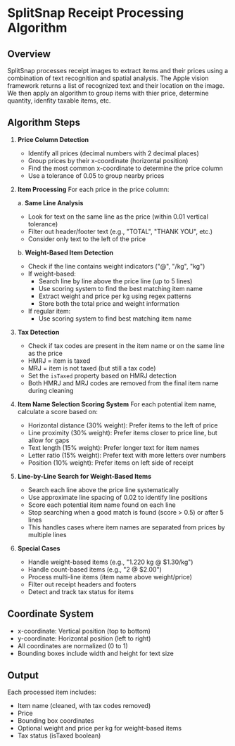 # SplitSnap Receipt Processing Algorithm

## Overview
SplitSnap processes receipt images to extract items and their prices using a combination of text recognition and spatial analysis. The Apple vision framework returns a list of recognized text and their location on the image. We then apply an algorithm to group items with thier price, determine quantity, idenfity taxable items, etc.

## Algorithm Steps

1. **Price Column Detection**
   - Identify all prices (decimal numbers with 2 decimal places)
   - Group prices by their x-coordinate (horizontal position)
   - Find the most common x-coordinate to determine the price column
   - Use a tolerance of 0.05 to group nearby prices

2. **Item Processing**
   For each price in the price column:
   
   a. **Same Line Analysis**
   - Look for text on the same line as the price (within 0.01 vertical tolerance)
   - Filter out header/footer text (e.g., "TOTAL", "THANK YOU", etc.)
   - Consider only text to the left of the price

   b. **Weight-Based Item Detection**
   - Check if the line contains weight indicators ("@", "/kg", "kg")
   - If weight-based:
     * Search line by line above the price line (up to 5 lines)
     * Use scoring system to find the best matching item name
     * Extract weight and price per kg using regex patterns
     * Store both the total price and weight information
   - If regular item:
     * Use scoring system to find best matching item name

3. **Tax Detection**
   - Check if tax codes are present in the item name or on the same line as the price
   - HMRJ = item is taxed
   - MRJ = item is not taxed (but still a tax code)
   - Set the `isTaxed` property based on HMRJ detection
   - Both HMRJ and MRJ codes are removed from the final item name during cleaning

4. **Item Name Selection Scoring System**
   For each potential item name, calculate a score based on:
   - Horizontal distance (30% weight): Prefer items to the left of price
   - Line proximity (30% weight): Prefer items closer to price line, but allow for gaps
   - Text length (15% weight): Prefer longer text for item names
   - Letter ratio (15% weight): Prefer text with more letters over numbers
   - Position (10% weight): Prefer items on left side of receipt

5. **Line-by-Line Search for Weight-Based Items**
   - Search each line above the price line systematically
   - Use approximate line spacing of 0.02 to identify line positions
   - Score each potential item name found on each line
   - Stop searching when a good match is found (score > 0.5) or after 5 lines
   - This handles cases where item names are separated from prices by multiple lines

6. **Special Cases**
   - Handle weight-based items (e.g., "1.220 kg @ $1.30/kg")
   - Handle count-based items (e.g., "2 @ $2.00")
   - Process multi-line items (item name above weight/price)
   - Filter out receipt headers and footers
   - Detect and track tax status for items

## Coordinate System
- x-coordinate: Vertical position (top to bottom)
- y-coordinate: Horizontal position (left to right)
- All coordinates are normalized (0 to 1)
- Bounding boxes include width and height for text size

## Output
Each processed item includes:
- Item name (cleaned, with tax codes removed)
- Price
- Bounding box coordinates
- Optional weight and price per kg for weight-based items
- Tax status (isTaxed boolean)


